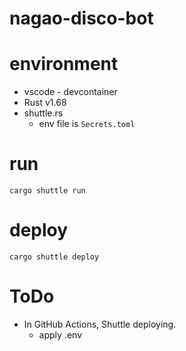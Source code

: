 # nagao-disco-bot

# environment
- vscode - devcontainer
- Rust v1.68
- shuttle.rs
  - env file is `Secrets.toml`

# run
`cargo shuttle run`

# deploy
`cargo shuttle deploy`

# ToDo
- In GitHub Actions, Shuttle deploying.
  - apply .env
